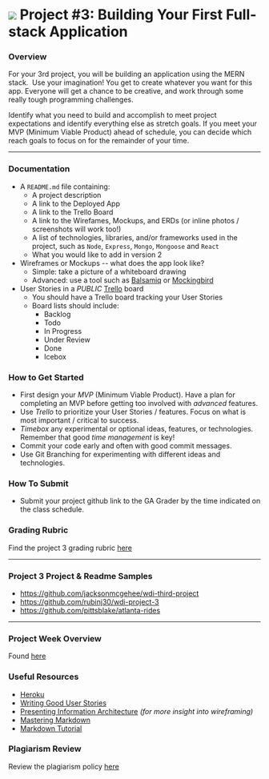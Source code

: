 # ![](https://ga-dash.s3.amazonaws.com/production/assets/logo-9f88ae6c9c3871690e33280fcf557f33.png) Project #3: Building Your First Full-stack Application

### Overview

For your 3rd project, you will be building an application using the 
MERN stack. ​ Use your imagination! You get to create whatever you want for this app. 
Everyone will get a chance to be creative, and work through some really tough 
programming challenges.

Identify what you need to build and accomplish to meet project expectations and 
identify everything else as stretch goals. If you meet your MVP (Minimum Viable 
Product) ahead of schedule, you can decide which reach goals to focus on for the 
remainder of your time.

---

### Documentation
* A `README.md` file containing:
  - A project description
  - A link to the Deployed App
  - A link to the Trello Board
  - A link to the Wirefames, Mockups, and ERDs (or inline photos / screenshots will work too!)
  - A list of technologies, libraries, and/or frameworks used in the project, such as `Node`, `Express`, `Mongo`, `Mongoose` and `React`
  - What you would like to add in version 2
* Wireframes or Mockups -- what does the app look like?
  - Simple: take a picture of a whiteboard drawing
  - Advanced: use a tool such as [Balsamiq](https://balsamiq.com/) or [Mockingbird](https://gomockingbird.com/home)
* User Stories in a *PUBLIC* [Trello](https://trello.com/) board
  - You should have a Trello board tracking your User Stories
  - Board lists should include:
    * Backlog
    * Todo
    * In Progress
    * Under Review
    * Done
    * Icebox

### How to Get Started
* First design your _MVP_ (Minimum Viable Product). Have a plan for completing an MVP before getting too involved with _advanced_ features.
* Use _Trello_ to prioritize your User Stories / features. Focus on what is most important / critical to success.
* _Timebox_ any experimental or optional ideas, features, or technologies. Remember that good _time management_ is key!
* Commit your code early and often with good commit messages.
* Use Git Branching for experimenting with different ideas and technologies.

### How To Submit
* Submit your project github link to the GA Grader by the time indicated on the class schedule.

### Grading Rubric
Find the project 3 grading rubric [here](./project_rubric.md)

---

### Project 3 Project & Readme Samples

- https://github.com/jacksonmcgehee/wdi-third-project
- https://github.com/rubinj30/wdi-project-3
- https://github.com/pittsblake/atlanta-rides

---

### Project Week Overview
Found [here](./project_week.md)

### Useful Resources
* [Heroku](http://www.heroku.com)
* [Writing Good User Stories](http://www.mariaemerson.com/user-stories/)
* [Presenting Information Architecture](http://webstyleguide.com/wsg3/3-information-architecture/4-presenting-information.html) _(for more insight into wireframing)_
* [Mastering Markdown](https://guides.github.com/features/mastering-markdown/)
* [Markdown Tutorial](http://www.markdowntutorial.com/)

### Plagiarism Review
Review the plagiarism policy [here](./plagiarism_review.md)
